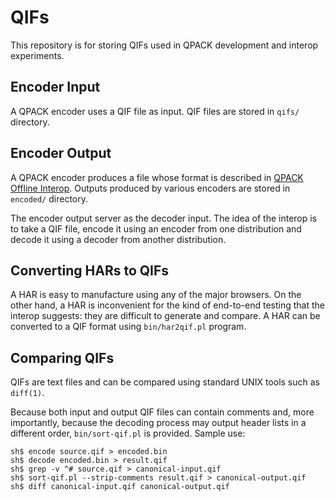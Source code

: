 # QIFs

This repository is for storing QIFs used in QPACK development
and interop experiments.

## Encoder Input

A QPACK encoder uses a QIF file as input.  QIF files are stored
in `qifs/` directory.

## Encoder Output

A QPACK encoder produces a file whose format is described in
[QPACK Offline Interop](https://github.com/quicwg/base-drafts/wiki/QPACK-Offline-Interop).
Outputs produced by various encoders are stored in `encoded/`
directory.

The encoder output server as the decoder input.  The idea of
the interop is to take a QIF file, encode it using an encoder
from one distribution and decode it using a decoder from another
distribution.

## Converting HARs to QIFs

A HAR is easy to manufacture using any of the major browsers.
On the other hand, a HAR is inconvenient for the kind of end-to-end
testing that the interop suggests: they are difficult to generate
and compare.  A HAR can be converted to a QIF format using
`bin/har2qif.pl` program.

## Comparing QIFs

QIFs are text files and can be compared using standard UNIX tools
such as `diff(1)`.

Because both input and output QIF files can contain comments and, more
importantly, because the decoding process may output header lists in a
different order, `bin/sort-qif.pl` is provided.  Sample use:

```
sh$ encode source.qif > encoded.bin
sh$ decode encoded.bin > result.qif
sh$ grep -v ^# source.qif > canonical-input.qif
sh$ sort-qif.pl --strip-comments result.qif > canonical-output.qif
sh$ diff canonical-input.qif canonical-output.qif
```
